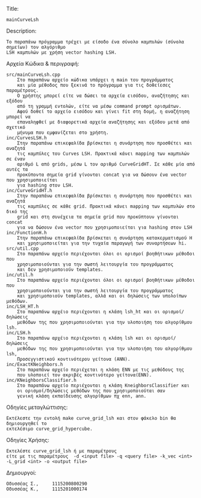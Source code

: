 Title: 
    
    mainCurveLsh 
Description: 
    
    Το παραπάνω πρόγραμμα τρέχει με είσοδο ένα σύνολο καμπυλών (σύνολα σημείων) τον αλγόριθμο
    LSH καμπυλών με χρήση vector hashing LSH.
Αρχεία Κώδικα & περιγραφή:

    src/mainCurveLsh.cpp
        Στο παραπάνω αρχείο κώδικα υπάρχει η main του προγράμματος 
        και μία μέθοδος που ξεκινά το πρόγραμμα για τις δοθείεσες παραμέτρους.
        Ο χρήστης μπορεί είτε να δώσει τα αρχεία εισόδου, αναζήτησης και εξόδου 
        από τη γραμμή εντολών, είτε να μέσω command prompt ορισμάτων. 
        Αφού δοθεί το αρχείο εισόδου και γίνει fit στη δομή, η αναζήτηση μπορεί να 
        επαναληφθεί με διαφορετικά αρχεία αναζήτησης και εξόδου μετά από σχετικό 
        μήνυμα που εμφανίζεται στο χρήστη.
    inc/CurvesLSH.h
        Στην παραπάνω επικεφαλίδα βρίσκεται η συνάρτηση που προσθέτει και αναζητά
        τις καμπύλες του Curves LSH. Πρακτικά κάνει mapping των καμπυλών σε έναν
        αριθμό L από grids, μέσω L τον αριθμό CurveGridΗΤ. Σε κάθε μία από αυτές τα 
        προκύποντα σημεία grid γίνονται concat για να δώσουν ένα vector που χρησιμοποιείται
        για hashing στον LSH.
    inc/CurveGridHT.h
        Στην παραπάνω επικεφαλίδα βρίσκεται η συνάρτηση που προσθέτει και αναζητά
        τις καμπύλες σε κάθε grid. Πρακτικά κάνει mapping των καμπυλών στο δικό της
        grid και στη συνέχεια τα σημεία grid που προκύπτουν γίνονται concat
        για να δώσουν ένα vector που χρησιμοποιείται για hashing στον LSH        
    inc/FunctionH.h
        Στην παραπάνω επικεφαλίδα βρίσκεται η συνάρτηση κατακερματισμού H
        και χρησιμοποιείται για την τυχαία παραγωγή των συναρτήσεων hi.
    src/util.cpp
        Στο παραπάνω αρχείο περιέχονται όλοι οι ορισμοί βοηθήτικων μέθοδοι που
        χρησιμοποιούνται για την σωστή λειτουργία του προγράμματος 
        και δεν χρησιμοποιούν templates.
    inc/util.h
        Στο παραπάνω αρχείο περιέχονται όλοι οι ορισμοί βοηθήτικων μέθοδοι που
        χρησιμοποιούνται για την σωστή λειτουργία του προγράμματος 
        και χρησιμοποιούν templates, αλλά και οι δηλώσεις των υπολοίπων μεθόδων.
    inc/LSH_HT.h
        Στο παραπάνω αρχέιο περιέχονται η κλάση lsh_ht και οι ορισμοί/δηλώσεις
        μεθόδων της που χρησιμοποιούνται για την υλοποιήση του αλγορίθμου lsh.
    inc/LSH.h
        Στο παραπάνω αρχέιο περιέχονται η κλάση lsh και οι ορισμοί/δηλώσεις
        μεθόδων της που χρησιμοποιούνται για την υλοποιήση του αλγορίθμου lsh,
        Προσεγγιστικού κοντινότερου γείτονα (ANN).
    inc/ExactKNeighbors.h
        Στο παραπάνω αρχείο περιέχεται η κλάση ENN με τις μεθόδους της
        που υλοποιεί τον ακριβές κοντινότερο γείτονα(ENN).
    inc/KNeighborsClassifier.h
        Στο παραπάνω αρχείο περιέχονται η κλάση KneighborsClassifier και
        οι ορισμοί/δηλώσεις μεθόδων της που χρησιμοποιούται σαν
        γενική κλάση εκπαίδευσης αλγορίθμων πχ enn, ann.

Οδηγίες μεταγλώττισης: 

    Εκτέλεστε την εντολή make curve_grid_lsh και στον φάκελο bin θα δημιουργηθεί το 
    εκτελέσιμο curve_grid_hypercube.
Οδηγίες Χρήσης:

    Εκτελέστε curve_grid_lsh ή με παραμέτρους
    είτε με τις παραμέτρους  -d <input file> -q <query file> -k_vec <int> -L_grid <int> -o <output file>
    
Δημιουργοί:

    Οδυσσέας Σ.,     1115200800290
    Οδυσσέας Κ.,     1115201000174
